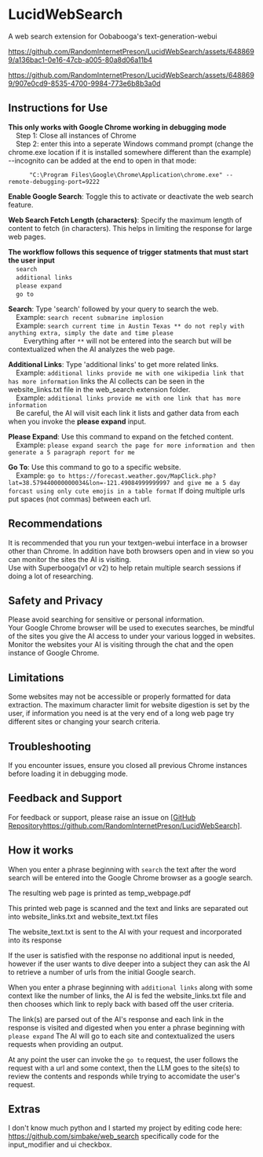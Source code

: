 # LucidWebSearch
A web search extension for Oobabooga's text-generation-webui


https://github.com/RandomInternetPreson/LucidWebSearch/assets/6488699/a136bac1-0e16-47cb-a005-80a8d06a11b4



https://github.com/RandomInternetPreson/LucidWebSearch/assets/6488699/907e0cd9-8535-4700-9984-773e6b8b3a0d




## Instructions for Use
**This only works with Google Chrome working in debugging mode**  
          &nbsp;&nbsp;&nbsp;&nbsp;Step 1: Close all instances of Chrome  
          &nbsp;&nbsp;&nbsp;&nbsp;Step 2: enter this into a seperate Windows command prompt (change the chrome.exe location if it is installed somewhere different than the example) --incognito can be             added at the end to open in that mode:
          
          "C:\Program Files\Google\Chrome\Application\chrome.exe" --remote-debugging-port=9222 
          
**Enable Google Search**: Toggle this to activate or deactivate the web search feature.

**Web Search Fetch Length (characters)**: Specify the maximum length of content to fetch (in characters). This helps in limiting the response for large web pages.

**The workflow follows this sequence of trigger statments that must start the user input**  
          &nbsp;&nbsp;&nbsp;&nbsp;`search`  
          &nbsp;&nbsp;&nbsp;&nbsp;`additional links`  
          &nbsp;&nbsp;&nbsp;&nbsp;`please expand`  
          &nbsp;&nbsp;&nbsp;&nbsp;`go to`  
          
**Search**: Type 'search' followed by your query to search the web.  
          &nbsp;&nbsp;&nbsp;&nbsp;Example: `search recent submarine implosion`  
          &nbsp;&nbsp;&nbsp;&nbsp;Example: `search current time in Austin Texas ** do not reply with anything extra, simply the date and time please`  
          &nbsp;&nbsp;&nbsp;&nbsp;&nbsp;&nbsp;&nbsp;&nbsp;Everything after `**` will not be entered into the search but will be contextualized when the AI analyzes the web page.
          
**Additional Links**: Type 'additional links' to get more related links.  
          &nbsp;&nbsp;&nbsp;&nbsp;Example: `additional links provide me with one wikipedia link that has more information` links the AI collects can be seen in the website_links.txt file in the web_search extension folder.  
          &nbsp;&nbsp;&nbsp;&nbsp;Example: `additional links provide me with one link that has more information`          
          &nbsp;&nbsp;&nbsp;&nbsp;Be careful, the AI will visit each link it lists and gather data from each when you invoke the **please expand** input.  
          
**Please Expand**: Use this command to expand on the fetched content.  
          &nbsp;&nbsp;&nbsp;&nbsp;Example: `please expand search the page for more information and then generate a 5 paragraph report for me`

**Go To**: Use this command to go to a specific website.  
          &nbsp;&nbsp;&nbsp;&nbsp;Example: `go to https://forecast.weather.gov/MapClick.php?lat=38.579440000000034&lon=-121.49084999999997 and give me a 5 day forcast using only cute emojis in a table format` If doing multiple urls put spaces (not commas) between each url.  
          
## Recommendations
It is recommended that you run your textgen-webui interface in a browser other than Chrome.  In addition have both browsers open and in view so you can monitor the sites the AI is visiting.  
Use with Superbooga(v1 or v2) to help retain multiple search sessions if doing a lot of researching.
        
## Safety and Privacy
Please avoid searching for sensitive or personal information.  
Your Google Chrome browser will be used to executes searches, be mindful of the sites you give the AI access to under your various logged in websites.  Monitor the websites your AI is visiting through the chat and the open instance of Google Chrome.  

## Limitations
Some websites may not be accessible or properly formatted for data extraction.
The maximum character limit for website digestion is set by the user, if information you need is at the very end of a long web page try different sites or changing your search criteria.

## Troubleshooting
If you encounter issues, ensure you closed all previous Chrome instances before loading it in debugging mode.

## Feedback and Support
For feedback or support, please raise an issue on [[GitHub Repository](https://github.com/RandomInternetPreson/LucidWebSearch)https://github.com/RandomInternetPreson/LucidWebSearch].

## How it works
When you enter a phrase beginning with `search` the text after the word search will be entered into the Google Chrome browser as a google search.

The resulting web page is printed as temp_webpage.pdf

This printed web page is scanned and the text and links are separated out into website_links.txt and website_text.txt files

The website_text.txt is sent to the AI with your request and incorporated into its response

If the user is satisfied with the response no additional input is needed, however if the user wants to dive deeper into a subject they can ask the AI to retrieve a number of urls from the initial Google search.

When you enter a phrase beginning with `additional links` along with some context like the number of links, the AI is fed the website_links.txt file and then chooses which link to reply back with based off the user criteria.

The link(s) are parsed out of the AI's response and each link in the response is visited and digested when you enter a phrase beginning with `please expand` The AI will go to each site and contextualized the users requests when providing an output.

At any point the user can invoke the `go to` request, the user follows the request with a url and some context, then the LLM goes to the site(s) to review the contents and responds while trying to accomidate the user's request.

## Extras
I don't know much python and I started my project by editing code here: https://github.com/simbake/web_search specifically code for the input_modifier and ui checkbox.
